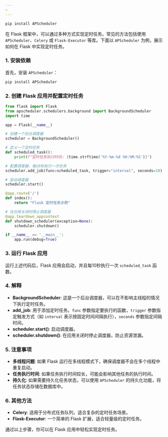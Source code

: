 ```yaml
---
~
---
```


```sh 
pip install APScheduler 
```


在 Flask 框架中，可以通过多种方式实现定时任务。常见的方法包括使用 `APScheduler`、`Celery` 或 `Flask-Executor` 等库。下面以 `APScheduler` 为例，展示如何在 Flask 中实现定时任务。

### 1. 安装依赖
首先，安装 `APScheduler`：

```bash
pip install APScheduler
```

### 2. 创建 Flask 应用并配置定时任务

```python
from flask import Flask
from apscheduler.schedulers.background import BackgroundScheduler
import time

app = Flask(__name__)

# 创建一个后台调度器
scheduler = BackgroundScheduler()

# 定义一个定时任务
def scheduled_task():
    print(f"定时任务执行时间: {time.strftime('%Y-%m-%d %H:%M:%S')}")

# 配置调度器，每10秒执行一次任务
scheduler.add_job(func=scheduled_task, trigger="interval", seconds=10)

# 启动调度器
scheduler.start()

@app.route('/')
def index():
    return "Flask 定时任务示例"

# 在应用关闭时停止调度器
@app.teardown_appcontext
def shutdown_scheduler(exception=None):
    scheduler.shutdown()

if __name__ == '__main__':
    app.run(debug=True)
```

### 3. 运行 Flask 应用
运行上述代码后，Flask 应用会启动，并且每10秒执行一次 `scheduled_task` 函数。


### 4. 解释
- **BackgroundScheduler**: 这是一个后台调度器，可以在不影响主线程的情况下执行定时任务。
- **add_job**: 用于添加定时任务。`func` 参数指定要执行的函数，`trigger` 参数指定触发方式（如 `interval` 表示按固定时间间隔执行），`seconds` 参数指定间隔时间。
- **scheduler.start()**: 启动调度器。
- **scheduler.shutdown()**: 在应用关闭时停止调度器，防止资源泄漏。

### 5. 注意事项

- **多线程问题**: 如果 Flask 运行在多线程模式下，确保调度器不会在多个线程中重复启动。
- **任务执行时间**: 如果任务执行时间较长，可能会影响其他任务的执行时间。
- **持久化**: 如果需要持久化任务状态，可以使用 `APScheduler` 的持久化功能，将任务状态存储在数据库中。

### 6. 其他方法

- **Celery**: 适用于分布式任务队列，适合复杂的定时任务场景。
- **Flask-Executor**: 一个简单的 Flask 扩展，适合轻量级的定时任务。

通过以上步骤，你可以在 Flask 应用中轻松实现定时任务。